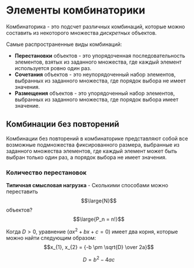 # Элементы комбинаторики

Комбинаторика - это подсчет различных комбинаций, которые можно составить из некоторого множества _дискретных_ объектов.

Самые распространенные виды комбинаций:

- __Перестановки__ объектов - это упорядоченная последовательность элементов, взятых из заданного множества, где каждый
  элемент используется ровно один раз.
- __Сочетания__ объектов - это неупорядоченный набор элементов, выбранных из заданного множества, где порядок выбора не
  имеет значения.
- __Размещения__ объектов - это упорядоченный набор элементов, выбранных из заданного множества, где порядок выбора
  имеет значение.

## Комбинации без повторений

Комбинации без повторений в комбинаторике представляют собой все возможные подмножества фиксированного размера,
выбранные из заданного множества элементов, где каждый элемент может быть выбран только один раз, а порядок выбора не
имеет значения.

### Количество перестановок
__Типичная смысловая нагрузка__ - Сколькими способами можно переставить $$\large{N}$$ объектов?
$$\large{P_n = n!}$$


Когда $D > 0$, уравнение $(ax^2 + bx + c = 0)$ имеет два корня, которые можно найти следующим образом:
$$x_{1}, x_{2} = {-b \pm \sqrt{D} \over 2a}$$

$$D = b^2 - 4ac$$
